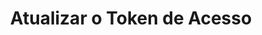 ---
title: Atualizar o Token de Acesso
api:
  file: Boleto Híbrido.json
  operationId: post_refresh-token
hidden: false
---